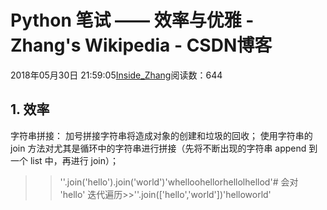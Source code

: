 
# Python 笔试 —— 效率与优雅 - Zhang's Wikipedia - CSDN博客


2018年05月30日 21:59:05[Inside_Zhang](https://me.csdn.net/lanchunhui)阅读数：644



## 1. 效率
字符串拼接：
加号拼接字符串将造成对象的创建和垃圾的回收；
使用字符串的 join 方法对尤其是循环中的字符串进行拼接（先将不断出现的字符串 append 到 一个 list 中，再进行 join）；
>>''.join('hello').join('world')'whelloohellorhellolhellod'\# 会对 'hello' 迭代遍历>>''.join(['hello','world'])'helloworld'

